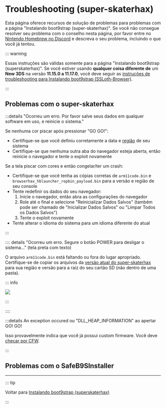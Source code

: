 # Troubleshooting (super-skaterhax)

Esta página oferece recursos de solução de problemas para problemas com a página "Instalando boot9strap (super-skaterhax)". Se você não consegue resolver seu problema com o conselho nesta página, por favor entre no [Nintendo Homebrew no Discord](https://discord.gg/MWxPgEp) e descreva o seu problema, incluindo o que você já tentou.

::: warning

Essas instruções são válidas somente para a página "Instalando boot9strap (superskaterhax)". Se você estiver usando **qualquer coisa diferente de** um **New 3DS** na versão **11.15.0 a 11.17.0**, você deve seguir as [instruções de troubleshooting para Instalando boot9strap (SSLoth-Browser)](troubleshooting-ssloth-browser).

:::

## Problemas com o super-skaterhax

:::details "Ocorreu um erro. Por favor salve seus dados em qualquer software em uso, e reinicie o sistema."

Se nenhuma cor piscar após pressionar "GO GO!":

- Certifique-se que você definiu corretamente a data e [região](/images/screenshots/skater/skater-lang.png) de seu sistema
- Certifique-se que nenhuma outra aba do navegador esteja aberta, então reinicie o navegador e tente o exploit novamente

Se a tela piscar com cores e então congelar/ter um crash:

- Certifique-se que você tenha as cópias corretas de `arm11code.bin` e `browserhax_hblauncher_ropbin_payload.bin` para a versão e região de seu console
- Tente redefinir os dados do seu navegador:
  1. Inicie o navegador, então abra as configurações do navegador
  2. Role até o final e selecione "Reinicializar Dados Salvos" (também pode ser chamado de "Inicializar Dados Salvos" ou "Limpar Todos os Dados Salvos")
  3. Tente o exploit novamente
- Tente alterar o idioma do sistema para um idioma diferente do atual

:::

:::: details "Ocorreu um erro. Segure o botão POWER para desligar o sistema..." (tela preta com texto)

O arquivo `arm11code.bin` está faltando ou fora do lugar apropriado. Certifique-se de copiar os arquivos da [versão atual do super-skaterhax](https://skater.nintendohomebrew.com) para sua região e versão para a raiz do seu cartão SD (não dentro de uma pasta).

::: info

![](/images/screenshots/skaterhax/skater-root-layout.png)

:::

::::

:::details An exception occured ou "DLL_HEAP_INFORMATION" ao apertar GO! GO!

Isso provavelmente indica que você já possui custom firmware. Você deve [checar por CFW](checking-for-cfw).

:::

## Problemas com o SafeB9SInstaller

<!--@include: ./_include/troubleshooting-sb9si-bin.md -->

<!--@include: ./_include/troubleshooting-sb9si-common.md -->

<!--@include: ./_include/troubleshooting-get-help-common.md -->

---

::: tip

Voltar para [Instalando boot9strap (superskaterhax)](installing-boot9strap-\(super-skaterhax\))

:::

<!--@include: ./_include/troubleshooting-return.md -->
